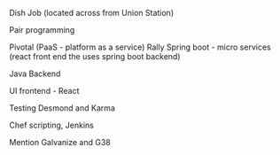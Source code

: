 Dish Job (located across from Union Station)


Pair programming

Pivotal (PaaS - platform as a service)
Rally
Spring boot - micro services (react front end the uses spring boot backend)


Java Backend

UI frontend - React

Testing
Desmond and Karma

Chef scripting, Jenkins


Mention Galvanize and G38
